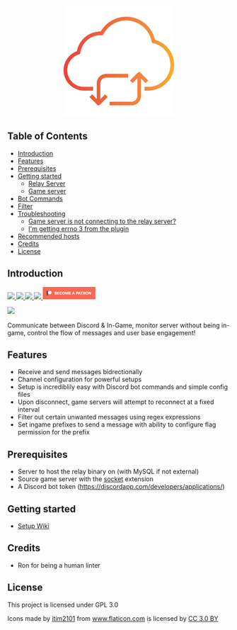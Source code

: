 <p align="center">
    <img src="assets/logo/cloud-computing.svg" width="250">
</p>

<!-- START doctoc generated TOC please keep comment here to allow auto update -->
<!-- DON'T EDIT THIS SECTION, INSTEAD RE-RUN doctoc TO UPDATE -->
## Table of Contents

- [Introduction](#introduction)
- [Features](#features)
- [Prerequisites](#prerequisites)
- [Getting started](#getting-started)
    - [Relay Server](#relay-server)
    - [Game server](#game-server)
- [Bot Commands](#bot-commands)
- [Filter](#filter)
- [Troubleshooting](#troubleshooting)
    - [Game server is not connecting to the relay server?](#game-server-is-not-connecting-to-the-relay-server)
    - [I'm getting errno 3 from the plugin](#im-getting-errno-3-from-the-plugin)
- [Recommended hosts](#recommended-hosts)
- [Credits](#credits)
- [License](#license)

<!-- END doctoc generated TOC please keep comment here to allow auto update -->

## Introduction

<p>
    <a href="https://travis-ci.com/rumblefrog/source-chat-relay">
        <img src="https://img.shields.io/travis/com/rumblefrog/source-chat-relay.svg?style=for-the-badge">
    </a>
    <a href="https://discord.gg/TZ4BsrQ">
        <img src="https://img.shields.io/discord/443915420324331521.svg?style=for-the-badge">
    </a>
    <a href="https://github.com/rumblefrog/source-chat-relay/issues">
        <img src="https://img.shields.io/github/issues/rumblefrog/source-chat-relay.svg?style=for-the-badge">
    </a>
    <a href="https://github.com/rumblefrog/source-chat-relay/blob/master/LICENSE">
        <img src="https://img.shields.io/github/license/rumblefrog/source-chat-relay.svg?style=for-the-badge">
    </a>
    <a href="https://www.patreon.com/bePatron?u=962681">
        <img src="assets/become_a_patron_button.png" height="28">
    </a>
</p>

<img src="assets/preview.gif">

Communicate between Discord & In-Game, monitor server without being in-game, control the flow of messages and user base engagement!

## Features
 - Receive and send messages bidrectionally
 - Channel configuration for powerful setups
 - Setup is incrediblily easy with Discord bot commands and simple config files
 - Upon disconnect, game servers will attempt to reconnect at a fixed interval
 - Filter out certain unwanted messages using regex expressions
 - Set ingame prefixes to send a message with ability to configure flag permission for the prefix

## Prerequisites
 - Server to host the relay binary on (with MySQL if not external)
 - Source game server with the [socket](https://forums.alliedmods.net/showthread.php?t=67640) extension
 - A Discord bot token (https://discordapp.com/developers/applications/)

## Getting started
 - [Setup Wiki](https://github.com/rumblefrog/source-chat-relay/wiki/Setup)

## Credits
 - Ron for being a human linter

## License

This project is licensed under GPL 3.0

Icons made by <a href="https://www.flaticon.com/authors/itim2101" title="itim2101">itim2101</a> from <a href="https://www.flaticon.com/" title="Flaticon">www.flaticon.com</a> is licensed by <a href="http://creativecommons.org/licenses/by/3.0/" title="Creative Commons BY 3.0" target="_blank">CC 3.0 BY</a>